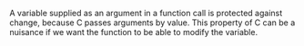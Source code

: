 A variable supplied as an argument in a function
call is protected against change, because C passes arguments by value. 
This property of C can be a nuisance if we want the function to be able to modify the variable.

